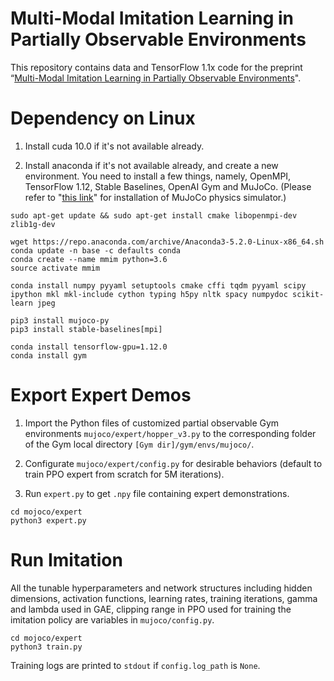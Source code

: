 # Multi-Modal Imitation Learning in Partially Observable Environments

This repository contains data and TensorFlow 1.1x code for the preprint “[Multi-Modal Imitation Learning in Partially Observable Environments](https://markfzp.github.io/data/AAMAS2020_Imitation.pdf)".

# Dependency on Linux

1. Install cuda 10.0 if it's not available already. 

2. Install anaconda if it's not available already, and create a new environment. You need to install a few things, namely, OpenMPI, TensorFlow 1.12, Stable Baselines, OpenAI Gym and MuJoCo. (Please refer to "[this link](https://www.roboti.us/license.html)" for installation of MuJoCo physics simulator.)

```
sudo apt-get update && sudo apt-get install cmake libopenmpi-dev zlib1g-dev

wget https://repo.anaconda.com/archive/Anaconda3-5.2.0-Linux-x86_64.sh
conda update -n base -c defaults conda
conda create --name mmim python=3.6
source activate mmim

conda install numpy pyyaml setuptools cmake cffi tqdm pyyaml scipy ipython mkl mkl-include cython typing h5py nltk spacy numpydoc scikit-learn jpeg

pip3 install mujoco-py
pip3 install stable-baselines[mpi]

conda install tensorflow-gpu=1.12.0
conda install gym
```

# Export Expert Demos

1. Import the Python files of customized partial observable Gym environments `mujoco/expert/hopper_v3.py` to the corresponding folder of the Gym local directory `[Gym dir]/gym/envs/mujoco/`.

2. Configurate `mujoco/expert/config.py` for desirable behaviors (default to train PPO expert from scratch for 5M iterations). 

3. Run `expert.py` to get `.npy` file containing expert demonstrations.

```
cd mojoco/expert
python3 expert.py
```

# Run Imitation

All the tunable hyperparameters and network structures including hidden dimensions, activation functions, learning rates, training iterations, gamma and lambda used in GAE, clipping range in PPO used for training the imitation policy are variables in `mujoco/config.py`.

```
cd mojoco/expert
python3 train.py
```

Training logs are printed to `stdout` if `config.log_path` is `None`. 






